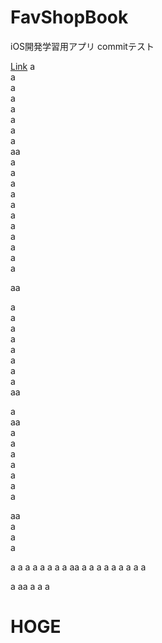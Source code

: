 FavShopBook
===========

iOS開発学習用アプリ
commitテスト


[Link](#hoge)
a  
a  
a  
a  
a  
a  
a  
a  
aa  
a  
a  
a  
a  
a  
a  
a   
a  
a  
a  
a  

aa  

a  
a  
a  
a  
a   
a  
a  
a  
aa  
  
a  
aa  
a  
a  
a  
a    
a  
a  
a  
  
aa  
a  
a  
a    

a
a
a
a
a
a
a
a
aa
a
a
a
a
a
a
a
a
a

a
aa
a
a
a











# HOGE

